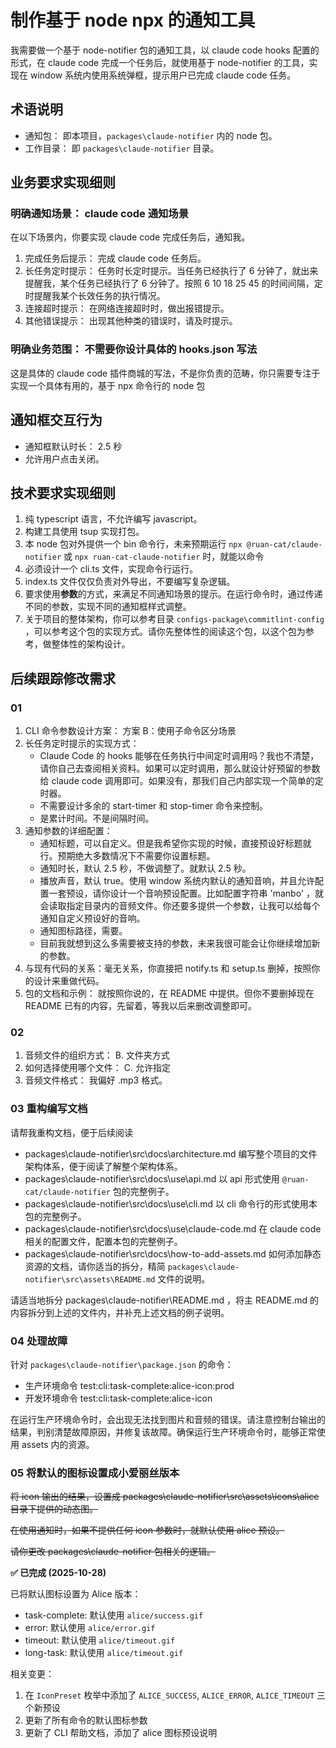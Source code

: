 <!--
	一次性提示词
	已完成 后续有拓展需求基本上会在这里新增并并迭代。
	但是对于本包来说，作为单一用途的小包，基本上不会继续更新迭代了。
 -->

# 制作基于 node npx 的通知工具

我需要做一个基于 node-notifier 包的通知工具，以 claude code hooks 配置的形式，在 claude code 完成一个任务后，就使用基于 node-notifier 的工具，实现在 window 系统内使用系统弹框，提示用户已完成 claude code 任务。

## 术语说明

- 通知包： 即本项目，`packages\claude-notifier` 内的 node 包。
- 工作目录： 即 `packages\claude-notifier` 目录。

## 业务要求实现细则

### 明确通知场景： claude code 通知场景

在以下场景内，你要实现 claude code 完成任务后，通知我。

1. 完成任务后提示： 完成 claude code 任务后。
2. 长任务定时提示： 任务时长定时提示。当任务已经执行了 6 分钟了，就出来提醒我，某个任务已经执行了 6 分钟了。按照 6 10 18 25 45 的时间间隔，定时提醒我某个长效任务的执行情况。
3. 连接超时提示： 在网络连接超时时，做出报错提示。
4. 其他错误提示： 出现其他种类的错误时，请及时提示。

### 明确业务范围： 不需要你设计具体的 hooks.json 写法

这是具体的 claude code 插件商城的写法，不是你负责的范畴，你只需要专注于实现一个具体有用的，基于 npx 命令行的 node 包

## 通知框交互行为

- 通知框默认时长： 2.5 秒
- 允许用户点击关闭。

## 技术要求实现细则

1. 纯 typescript 语言，不允许编写 javascript。
2. 构建工具使用 tsup 实现打包。
3. 本 node 包对外提供一个 bin 命令行，未来预期运行 `npx @ruan-cat/claude-notifier` 或 `npx ruan-cat-claude-notifier` 时，就能以命令
4. 必须设计一个 cli.ts 文件，实现命令行运行。
5. index.ts 文件仅仅负责对外导出，不要编写复杂逻辑。
6. 要求使用**参数**的方式，来满足不同通知场景的提示。在运行命令时，通过传递不同的参数，实现不同的通知框样式调整。
7. 关于项目的整体架构，你可以参考目录 `configs-package\commitlint-config` ，可以参考这个包的实现方式。请你先整体性的阅读这个包，以这个包为参考，做整体性的架构设计。

## 后续跟踪修改需求

### 01

1. CLI 命令参数设计方案： 方案 B：使用子命令区分场景
2. 长任务定时提示的实现方式：
   - Claude Code 的 hooks 能够在任务执行中间定时调用吗？我也不清楚，请你自己去查阅相关资料。如果可以定时调用，那么就设计好预留的参数给 claude code 调用即可。如果没有，那我们自己内部实现一个简单的定时器。
   - 不需要设计多余的 start-timer 和 stop-timer 命令来控制。
   - 是累计时间。不是间隔时间。
3. 通知参数的详细配置：
   - 通知标题，可以自定义。但是我希望你实现的时候，直接预设好标题就行。预期绝大多数情况下不需要你设置标题。
   - 通知时长，默认 2.5 秒，不做调整了。就默认 2.5 秒。
   - 播放声音，默认 true。使用 window 系统内默认的通知音响，并且允许配置一套预设，请你设计一个音响预设配置。比如配置字符串 'manbo' ，就会读取指定目录内的音频文件。你还要多提供一个参数，让我可以给每个通知自定义预设好的音响。
   - 通知图标路径，需要。
   - 目前我就想到这么多需要被支持的参数，未来我很可能会让你继续增加新的参数。
4. 与现有代码的关系：毫无关系，你直接把 notify.ts 和 setup.ts 删掉，按照你的设计来重做代码。
5. 包的文档和示例： 就按照你说的，在 README 中提供。但你不要删掉现在 README 已有的内容，先留着，等我以后来删改调整即可。

### 02

1. 音频文件的组织方式： B. 文件夹方式
2. 如何选择使用哪个文件： C. 允许指定
3. 音频文件格式： 我偏好 .mp3 格式。

### 03 重构编写文档

请帮我重构文档，便于后续阅读

- packages\claude-notifier\src\docs\architecture.md 编写整个项目的文件架构体系，便于阅读了解整个架构体系。
- packages\claude-notifier\src\docs\use\api.md 以 api 形式使用 `@ruan-cat/claude-notifier` 包的完整例子。
- packages\claude-notifier\src\docs\use\cli.md 以 cli 命令行的形式使用本包的完整例子。
- packages\claude-notifier\src\docs\use\claude-code.md 在 claude code 相关的配置文件，配置本包的完整例子。
- packages\claude-notifier\src\docs\how-to-add-assets.md 如何添加静态资源的文档，请你适当的拆分，精简 `packages\claude-notifier\src\assets\README.md` 文件的说明。

请适当地拆分 packages\claude-notifier\README.md ，将主 README.md 的内容拆分到上述的文件内，并补充上述文档的例子说明。

### 04 处理故障

针对 `packages\claude-notifier\package.json` 的命令：

- 生产环境命令 test:cli:task-complete:alice-icon:prod
- 开发环境命令 test:cli:task-complete:alice-icon

在运行生产环境命令时，会出现无法找到图片和音频的错误。请注意控制台输出的结果，判别清楚故障原因，并修复该故障。确保运行生产环境命令时，能够正常使用 assets 内的资源。

### 05 将默认的图标设置成小爱丽丝版本

~~将 icon 输出的结果，设置成 packages\claude-notifier\src\assets\icons\alice 目录下提供的动态图。~~

~~在使用通知时，如果不提供任何 icon 参数时，就默认使用 alice 预设。~~

~~请你更改 packages\claude-notifier 包相关的逻辑。~~

**✅ 已完成 (2025-10-28)**

已将默认图标设置为 Alice 版本：

- task-complete: 默认使用 `alice/success.gif`
- error: 默认使用 `alice/error.gif`
- timeout: 默认使用 `alice/timeout.gif`
- long-task: 默认使用 `alice/timeout.gif`

相关变更：

1. 在 `IconPreset` 枚举中添加了 `ALICE_SUCCESS`, `ALICE_ERROR`, `ALICE_TIMEOUT` 三个新预设
2. 更新了所有命令的默认图标参数
3. 更新了 CLI 帮助文档，添加了 alice 图标预设说明
